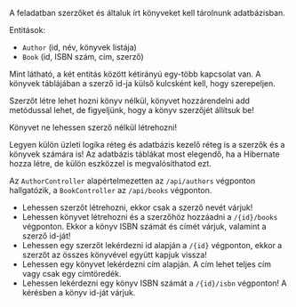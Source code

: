 A feladatban szerzőket és általuk írt könyveket kell tárolnunk adatbázisban.

Entitások:

* `Author` (id, név, könyvek listája)
* `Book` (id, ISBN szám, cím, szerző)

Mint látható, a két entitás között kétirányú egy-több kapcsolat van. A könyvek táblájában a szerző id-ja külső kulcsként kell, hogy szerepeljen.

Szerzőt létre lehet hozni könyv nélkül, könyvet hozzárendelni add metódussal lehet, de figyeljünk, hogy a könyv szerzőjét állítsuk be! 

Könyvet ne lehessen szerző nélkül létrehozni!

Legyen külön üzleti logika réteg és adatbázis kezelő réteg is a szerzők és a könyvek számára is! Az adatbázis táblákat most 
elegendő, ha a Hibernate hozza létre, de külön eszközzel is megvalósíthatod ezt.

Az `AuthorController` alapértelmezetten az `/api/authors` végponton hallgatózik, a `BookController` az `/api/books` végponton.

* Lehessen szerzőt létrehozni, ekkor csak a szerző nevét várjuk!
* Lehessen könyvet létrehozni és a szerzőhöz hozzáadni a `/{id}/books` végponton. Ekkor a könyv ISBN számát és címét várjuk, valamint 
  a szerző id-ját!
* Lehessen egy szerzőt lekérdezni id alapján a `/{id}` végponton, ekkor a szerzőt az összes könyvével együtt kapjuk vissza!
* Lehessen egy könyvet lekérdezni cím alapján. A cím lehet teljes cím vagy csak egy címtöredék.
* Lehessen lekérdezni egy könyv ISBN számát a `/{id}/isbn` végponton! A kérésben a könyv id-ját várjuk.
